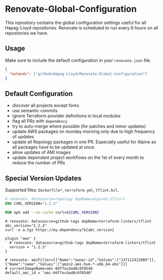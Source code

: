 # Renovate-Global-Configuration

This repository contains the global configuration settings useful for all Hapag-Lloyd repositories. Renovate is
scheduled to run every 6 hours on all repositories we have.

## Usage

Make sure to include the default configuration in your `renovate.json` file.

```json
{
  "extends": ["github>Hapag-Lloyd/Renovate-Global-Configuration"]
}
```

## Default Configuration

- discover all projects except forks
- use semantic commits
- ignore Terraform provider definitions in local modules
- flag all PRs with `dependency`
- try to auto-merge where possible (for patches and minor updates)
- update AWS packages on monday morning only due to high frequency of updates
- update all Repology packages in one PR. Especially useful for Alpine as all packages have to be updated at once.
- allow updates of AMI images
- update dependant project workflows on the 1st of every month to reduce the number of PRs

## Special Version Updates

Supported files: `Dockerfile*`, `terraform.yml`, `tflint.hcl`.

```dockerfile
# renovate: datasource=repology depName=alpine3.17/curl
ENV CURL_VERSION="1.2.3"

RUN apk add --no-cache curl=${CURL_VERSION}
```

```shell
# renovate: datasource=github-tags depName=terraform-linters/tflint
abc_version="1.2.3"
curl -o a.tgz https://my.dependency?${abc_version}
```

```hcl
plugin "aws" {
  # renovate: datasource=github-tags depName=terraform-linters/tflint
  version = "1.2.3"
}
```

```hcl
# renovate: amiFilter=[{"Name":"owner-id","Values":["137112412989"]},{"Name":"name","Values":["amzn2-ami-hvm-*-x86_64-ebs"]}]
# currentImageName=ami-0dffacdad8c0f8540
default_ami_id = "ami-0dffacdad8c0f8540"
```
